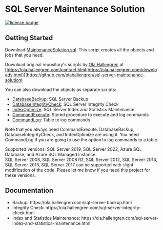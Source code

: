 # SQL Server Maintenance Solution
[![licence badge]][licence]
<!-- [![stars badge]][stars] -->
<!-- [![forks badge]][forks] -->
<!-- [![issues badge]][issues] -->
<!-- [![bug report badge]][bug report]-->
<!-- [![feature request badge]][feature request] -->

## Getting Started

Download [MaintenanceSolution.sql](/MaintenanceSolution.sql). This script creates all the objects and jobs that you need.

Download original repository's scripts by <a href="https://ola.hallengren.com/contact.html">Ola Hallengren</a> at [https://ola.hallengren.com/contact.html(https://ola.hallengren.com/downloads.html)](https://github.com/olahallengren/sql-server-maintenance-solution)


You can also download the objects as separate scripts:
 - [DatabaseBackup](/DatabaseBackup.sql): SQL Server Backup
 - [DatabaseIntegrityCheck](/DatabaseIntegrityCheck.sql): SQL Server Integrity Check
 - [IndexOptimize](/IndexOptimize.sql): SQL Server Index and Statistics Maintenance
 - [CommandExecute](/CommandExecute.sql): Stored procedure to execute and log commands
 - [CommandLog](/CommandLog.sql): Table to log commands

Note that you always need CommandExecute. DatabaseBackup, DatabaseIntegrityCheck, and IndexOptimize are using it.
You need CommandLog if you are going to use the option to log commands to a table.

Supported versions: SQL Server 2019, SQL Server 2022, Azure SQL Database, and Azure SQL Managed Instance. </br>
                    SQL Server 2008, SQL Server 2008 R2, SQL Server 2012, SQL Server 2014, SQL Server 2016, SQL Server 2017 can be supported with slight modification of the code. Please let me know if you need this project for these versions.

## Documentation

<ul>
<li>Backup: https://ola.hallengren.com/sql-server-backup.html</li>
<li>Integrity Check: https://ola.hallengren.com/sql-server-integrity-check.html</li>
<li>Index and Statistics Maintenance: https://ola.hallengren.com/sql-server-index-and-statistics-maintenance.html</li>
</ul>

[licence badge]:https://img.shields.io/badge/license-MIT-blue.svg
[stars badge]:https://img.shields.io/github/stars/amomen9/sql-server-maintenance-solution_ola_expansion.svg
[forks badge]:https://img.shields.io/github/forks/amomen9/sql-server-maintenance-solution_ola_expansion.svg
[issues badge]:https://img.shields.io/github/issues/amomen9/sql-server-maintenance-solution_ola_expansion.svg
[bug report badge]:https://img.shields.io/github/issues/amomen9/sql-server-maintenance-solution/Bug%20Report.svg
[feature request badge]:https://img.shields.io/github/amomen9/olahallengren/sql-server-maintenance-solution/Feature%20Request.svg

[licence]:https://github.com/amomen9/sql-server-maintenance-solution/blob/master/LICENSE
[stars]:https://github.com/amomen9/sql-server-maintenance-solution_ola_expansion/stargazers
[forks]:https://github.com/amomen9/sql-server-maintenance-solution_ola_expansion/network
[issues]:https://github.com/amomen9/sql-server-maintenance-solution_ola_expansion/issues
[bug report]:https://github.com/amomen9/sql-server-maintenance-solution_ola_expansion/issues?q=is%3Aopen+is%3Aissue+label%3A%22Bug+Report%22
[feature request]:https://github.com/amomen9/sql-server-maintenance-solution_ola_expansion/issues?q=is%3Aopen+is%3Aissue+label%3A%22Feature+Request%22
